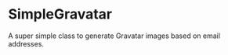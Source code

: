 SimpleGravatar
==============

A super simple class to generate Gravatar images based on email addresses.